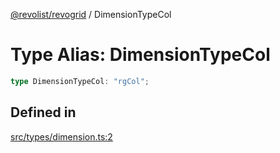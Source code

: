 [@revolist/revogrid](README.md) / DimensionTypeCol

# Type Alias: DimensionTypeCol

```ts
type DimensionTypeCol: "rgCol";
```

## Defined in

[src/types/dimension.ts:2](https://github.com/revolist/revogrid/blob/a649ddca5a4a20f5f68ee92610066873d77a049a/src/types/dimension.ts#L2)
